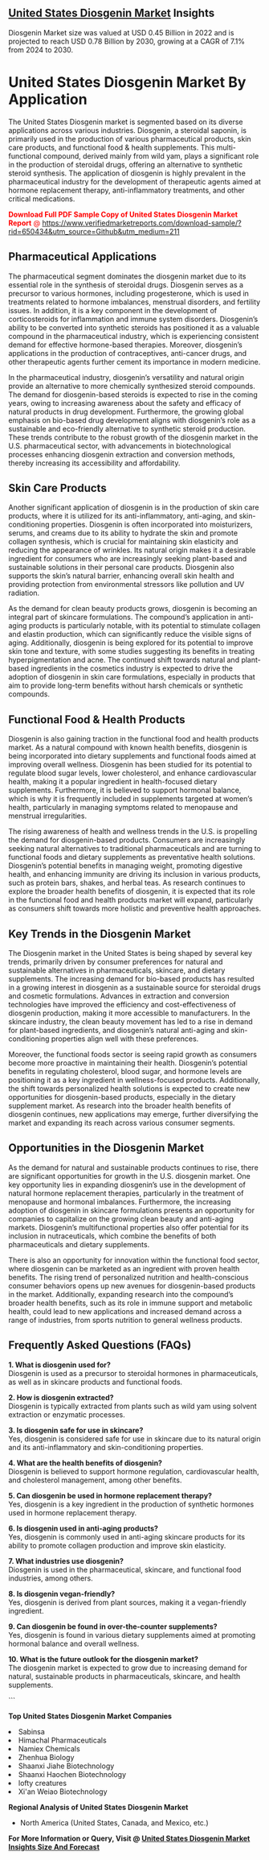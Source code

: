 <h2><a href="https://www.verifiedmarketreports.com/download-sample/?rid=650434&amp;utm_source=Github&amp;utm_medium=211" target="_blank">United States Diosgenin Market</a> Insights</h2><p>Diosgenin Market size was valued at USD 0.45 Billion in 2022 and is projected to reach USD 0.78 Billion by 2030, growing at a CAGR of 7.1% from 2024 to 2030.</p><p><h1>United States Diosgenin Market By Application</h1><p>The United States Diosgenin market is segmented based on its diverse applications across various industries. Diosgenin, a steroidal saponin, is primarily used in the production of various pharmaceutical products, skin care products, and functional food & health supplements. This multi-functional compound, derived mainly from wild yam, plays a significant role in the production of steroidal drugs, offering an alternative to synthetic steroid synthesis. The application of diosgenin is highly prevalent in the pharmaceutical industry for the development of therapeutic agents aimed at hormone replacement therapy, anti-inflammatory treatments, and other critical medications.</p><p><p><span class=""><span style="color: #ff0000;"><strong>Download Full PDF Sample Copy of United States Diosgenin Market Report</strong> @ </span><a href="https://www.verifiedmarketreports.com/download-sample/?rid=650434&amp;utm_source=Github&amp;utm_medium=211" target="_blank">https://www.verifiedmarketreports.com/download-sample/?rid=650434&amp;utm_source=Github&amp;utm_medium=211</a></span></p></p><h2>Pharmaceutical Applications</h2><p>The pharmaceutical segment dominates the diosgenin market due to its essential role in the synthesis of steroidal drugs. Diosgenin serves as a precursor to various hormones, including progesterone, which is used in treatments related to hormone imbalances, menstrual disorders, and fertility issues. In addition, it is a key component in the development of corticosteroids for inflammation and immune system disorders. Diosgenin’s ability to be converted into synthetic steroids has positioned it as a valuable compound in the pharmaceutical industry, which is experiencing consistent demand for effective hormone-based therapies. Moreover, diosgenin’s applications in the production of contraceptives, anti-cancer drugs, and other therapeutic agents further cement its importance in modern medicine.</p><p>In the pharmaceutical industry, diosgenin’s versatility and natural origin provide an alternative to more chemically synthesized steroid compounds. The demand for diosgenin-based steroids is expected to rise in the coming years, owing to increasing awareness about the safety and efficacy of natural products in drug development. Furthermore, the growing global emphasis on bio-based drug development aligns with diosgenin’s role as a sustainable and eco-friendly alternative to synthetic steroid production. These trends contribute to the robust growth of the diosgenin market in the U.S. pharmaceutical sector, with advancements in biotechnological processes enhancing diosgenin extraction and conversion methods, thereby increasing its accessibility and affordability.</p><h2>Skin Care Products</h2><p>Another significant application of diosgenin is in the production of skin care products, where it is utilized for its anti-inflammatory, anti-aging, and skin-conditioning properties. Diosgenin is often incorporated into moisturizers, serums, and creams due to its ability to hydrate the skin and promote collagen synthesis, which is crucial for maintaining skin elasticity and reducing the appearance of wrinkles. Its natural origin makes it a desirable ingredient for consumers who are increasingly seeking plant-based and sustainable solutions in their personal care products. Diosgenin also supports the skin’s natural barrier, enhancing overall skin health and providing protection from environmental stressors like pollution and UV radiation.</p><p>As the demand for clean beauty products grows, diosgenin is becoming an integral part of skincare formulations. The compound’s application in anti-aging products is particularly notable, with its potential to stimulate collagen and elastin production, which can significantly reduce the visible signs of aging. Additionally, diosgenin is being explored for its potential to improve skin tone and texture, with some studies suggesting its benefits in treating hyperpigmentation and acne. The continued shift towards natural and plant-based ingredients in the cosmetics industry is expected to drive the adoption of diosgenin in skin care formulations, especially in products that aim to provide long-term benefits without harsh chemicals or synthetic compounds.</p><h2>Functional Food & Health Products</h2><p>Diosgenin is also gaining traction in the functional food and health products market. As a natural compound with known health benefits, diosgenin is being incorporated into dietary supplements and functional foods aimed at improving overall wellness. Diosgenin has been studied for its potential to regulate blood sugar levels, lower cholesterol, and enhance cardiovascular health, making it a popular ingredient in health-focused dietary supplements. Furthermore, it is believed to support hormonal balance, which is why it is frequently included in supplements targeted at women’s health, particularly in managing symptoms related to menopause and menstrual irregularities.</p><p>The rising awareness of health and wellness trends in the U.S. is propelling the demand for diosgenin-based products. Consumers are increasingly seeking natural alternatives to traditional pharmaceuticals and are turning to functional foods and dietary supplements as preventative health solutions. Diosgenin’s potential benefits in managing weight, promoting digestive health, and enhancing immunity are driving its inclusion in various products, such as protein bars, shakes, and herbal teas. As research continues to explore the broader health benefits of diosgenin, it is expected that its role in the functional food and health products market will expand, particularly as consumers shift towards more holistic and preventive health approaches.</p><h2>Key Trends in the Diosgenin Market</h2><p>The Diosgenin market in the United States is being shaped by several key trends, primarily driven by consumer preferences for natural and sustainable alternatives in pharmaceuticals, skincare, and dietary supplements. The increasing demand for bio-based products has resulted in a growing interest in diosgenin as a sustainable source for steroidal drugs and cosmetic formulations. Advances in extraction and conversion technologies have improved the efficiency and cost-effectiveness of diosgenin production, making it more accessible to manufacturers. In the skincare industry, the clean beauty movement has led to a rise in demand for plant-based ingredients, and diosgenin’s natural anti-aging and skin-conditioning properties align well with these preferences.</p><p>Moreover, the functional foods sector is seeing rapid growth as consumers become more proactive in maintaining their health. Diosgenin’s potential benefits in regulating cholesterol, blood sugar, and hormone levels are positioning it as a key ingredient in wellness-focused products. Additionally, the shift towards personalized health solutions is expected to create new opportunities for diosgenin-based products, especially in the dietary supplement market. As research into the broader health benefits of diosgenin continues, new applications may emerge, further diversifying the market and expanding its reach across various consumer segments.</p><h2>Opportunities in the Diosgenin Market</h2><p>As the demand for natural and sustainable products continues to rise, there are significant opportunities for growth in the U.S. diosgenin market. One key opportunity lies in expanding diosgenin’s use in the development of natural hormone replacement therapies, particularly in the treatment of menopause and hormonal imbalances. Furthermore, the increasing adoption of diosgenin in skincare formulations presents an opportunity for companies to capitalize on the growing clean beauty and anti-aging markets. Diosgenin’s multifunctional properties also offer potential for its inclusion in nutraceuticals, which combine the benefits of both pharmaceuticals and dietary supplements.</p><p>There is also an opportunity for innovation within the functional food sector, where diosgenin can be marketed as an ingredient with proven health benefits. The rising trend of personalized nutrition and health-conscious consumer behaviors opens up new avenues for diosgenin-based products in the market. Additionally, expanding research into the compound’s broader health benefits, such as its role in immune support and metabolic health, could lead to new applications and increased demand across a range of industries, from sports nutrition to general wellness products.</p><h2>Frequently Asked Questions (FAQs)</h2><p><strong>1. What is diosgenin used for?</strong> <br> Diosgenin is used as a precursor to steroidal hormones in pharmaceuticals, as well as in skincare products and functional foods.</p><p><strong>2. How is diosgenin extracted?</strong> <br> Diosgenin is typically extracted from plants such as wild yam using solvent extraction or enzymatic processes.</p><p><strong>3. Is diosgenin safe for use in skincare?</strong> <br> Yes, diosgenin is considered safe for use in skincare due to its natural origin and its anti-inflammatory and skin-conditioning properties.</p><p><strong>4. What are the health benefits of diosgenin?</strong> <br> Diosgenin is believed to support hormone regulation, cardiovascular health, and cholesterol management, among other benefits.</p><p><strong>5. Can diosgenin be used in hormone replacement therapy?</strong> <br> Yes, diosgenin is a key ingredient in the production of synthetic hormones used in hormone replacement therapy.</p><p><strong>6. Is diosgenin used in anti-aging products?</strong> <br> Yes, diosgenin is commonly used in anti-aging skincare products for its ability to promote collagen production and improve skin elasticity.</p><p><strong>7. What industries use diosgenin?</strong> <br> Diosgenin is used in the pharmaceutical, skincare, and functional food industries, among others.</p><p><strong>8. Is diosgenin vegan-friendly?</strong> <br> Yes, diosgenin is derived from plant sources, making it a vegan-friendly ingredient.</p><p><strong>9. Can diosgenin be found in over-the-counter supplements?</strong> <br> Yes, diosgenin is found in various dietary supplements aimed at promoting hormonal balance and overall wellness.</p><p><strong>10. What is the future outlook for the diosgenin market?</strong> <br> The diosgenin market is expected to grow due to increasing demand for natural, sustainable products in pharmaceuticals, skincare, and health supplements.</p>```</p><p><strong>Top United States Diosgenin Market Companies</strong></p><div data-test-id=""><p><li>Sabinsa</li><li> Himachal Pharmaceuticals</li><li> Namiex Chemicals</li><li> Zhenhua Biology</li><li> Shaanxi Jiahe Biotechnology</li><li> Shaanxi Haochen Biotechnology</li><li> lofty creatures</li><li> Xi'an Weiao Biotechnology</li></p><div><strong>Regional Analysis of&nbsp;United States Diosgenin Market</strong></div><ul><li dir="ltr"><p dir="ltr">North America&nbsp;(United States, Canada, and Mexico, etc.)</p></li></ul><p><strong>For More Information or Query, Visit @&nbsp;</strong><strong><a href="https://www.verifiedmarketreports.com/product/diosgenin-market/?utm_source=Github&amp;utm_medium=211" target="_blank">United States Diosgenin Market Insights Size And Forecast</a></strong></p></div>
